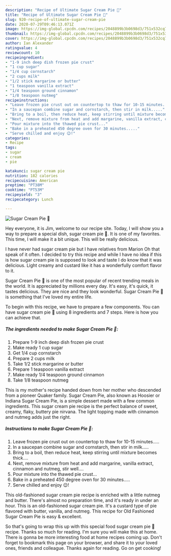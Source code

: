 ```yaml
---
description: "Recipe of Ultimate Sugar Cream Pie 🥧"
title: "Recipe of Ultimate Sugar Cream Pie 🥧"
slug: 920-recipe-of-ultimate-sugar-cream-pie
date: 2020-07-29T09:46:13.071Z
image: https://img-global.cpcdn.com/recipes/2048899b3b0698d3/751x532cq70/sugar-cream-pie-🥧-recipe-main-photo.jpg
thumbnail: https://img-global.cpcdn.com/recipes/2048899b3b0698d3/751x532cq70/sugar-cream-pie-🥧-recipe-main-photo.jpg
cover: https://img-global.cpcdn.com/recipes/2048899b3b0698d3/751x532cq70/sugar-cream-pie-🥧-recipe-main-photo.jpg
author: Ian Alexander
ratingvalue: 4
reviewcount: 10
recipeingredient:
- "1-9 inch deep dish frozen pie crust"
- "1 cup sugar"
- "1/4 cup cornstarch"
- "2 cups milk"
- "1/2 stick margarine or butter"
- "1 teaspoon vanilla extract"
- "1/4 teaspoon ground cinnamon"
- "1/8 teaspoon nutmeg"
recipeinstructions:
- "Leave frozen pie crust out on countertop to thaw for 10-15 minutes....."
- "In a saucepan combine sugar and cornstarch, then stir in milk....."
- "Bring to a boil, then reduce heat, keep stirring until mixture becomes thick...."
- "Next, remove mixture from heat and add margarine, vanilla extract, cinnamon and nutmeg, stir well...."
- "Pour mixture into the thawed pie crust..."
- "Bake in a preheated 450 degree oven for 30 minutes....."
- "Serve chilled and enjoy 😉!"
categories:
- Recipe
tags:
- sugar
- cream
- pie

katakunci: sugar cream pie 
nutrition: 182 calories
recipecuisine: American
preptime: "PT38M"
cooktime: "PT53M"
recipeyield: "3"
recipecategory: Lunch

---
```



![Sugar Cream Pie 🥧](https://img-global.cpcdn.com/recipes/2048899b3b0698d3/751x532cq70/sugar-cream-pie-🥧-recipe-main-photo.jpg)

Hey everyone, it is Jim, welcome to our recipe site. Today, I will show you a way to prepare a special dish, sugar cream pie 🥧. It is one of my favorites. This time, I will make it a bit unique. This will be really delicious.

I have never had sugar cream pie but I have relatives from Marion Oh that speak of it often. I decided to try this recipe and while I have no idea if this is how sugar cream pie is supposed to look and taste I do know that it was delicious. Light creamy and custard like it has a wonderfully comfort flavor to it.

Sugar Cream Pie 🥧 is one of the most popular of recent trending meals in the world. It is appreciated by millions every day. It's easy, it's quick, it tastes delicious. They are nice and they look wonderful. Sugar Cream Pie 🥧 is something that I've loved my entire life.


To begin with this recipe, we have to prepare a few components. You can have sugar cream pie 🥧 using 8 ingredients and 7 steps. Here is how you can achieve that.

<!--inarticleads1-->

##### The ingredients needed to make Sugar Cream Pie 🥧:

1. Prepare 1-9 inch deep dish frozen pie crust
1. Make ready 1 cup sugar
1. Get 1/4 cup cornstarch
1. Prepare 2 cups milk
1. Take 1/2 stick margarine or butter
1. Prepare 1 teaspoon vanilla extract
1. Make ready 1/4 teaspoon ground cinnamon
1. Take 1/8 teaspoon nutmeg


This is my mother&#39;s recipe handed down from her mother who descended from a pioneer Quaker family. Sugar Cream Pie, also known as Hoosier or Indiana Sugar Cream Pie, is a simple dessert made with a few common ingredients. This sugar cream pie recipe is the perfect balance of sweet, creamy, flaky, buttery pie nirvana. The light topping made with cinnamon and nutmeg adds just the right. 

<!--inarticleads2-->

##### Instructions to make Sugar Cream Pie 🥧:

1. Leave frozen pie crust out on countertop to thaw for 10-15 minutes.....
1. In a saucepan combine sugar and cornstarch, then stir in milk.....
1. Bring to a boil, then reduce heat, keep stirring until mixture becomes thick....
1. Next, remove mixture from heat and add margarine, vanilla extract, cinnamon and nutmeg, stir well....
1. Pour mixture into the thawed pie crust...
1. Bake in a preheated 450 degree oven for 30 minutes.....
1. Serve chilled and enjoy 😉!


This old-fashioned sugar cream pie recipe is enriched with a little nutmeg and butter. There&#39;s almost no preparation time, and it&#39;s ready in under an hour. This is an old-fashioned sugar cream pie. It&#39;s a custard type of pie flavored with butter, vanilla, and nutmeg. This recipe for Old Fashioned Sugar Cream Pie is easy &amp; excellent. 

So that's going to wrap this up with this special food sugar cream pie 🥧 recipe. Thanks so much for reading. I'm sure you will make this at home. There is gonna be more interesting food at home recipes coming up. Don't forget to bookmark this page on your browser, and share it to your loved ones, friends and colleague. Thanks again for reading. Go on get cooking!
